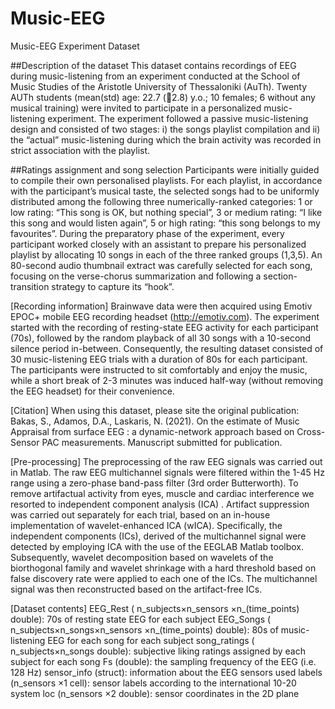 # Music-EEG
Music-EEG Experiment Dataset

##Description of the dataset
This dataset contains recordings of EEG during music-listening from an experiment conducted at the School of Music Studies of the Aristotle University of Thessaloniki (AuTh). Twenty AUTh students (mean(std) age: 22.7 (2.8) y.o.; 10 females; 6 without any musical training) were invited to participate in a personalized music-listening experiment.   The experiment followed a passive music-listening design and consisted of two stages:  i) the songs playlist compilation and ii) the “actual” music-listening during which the brain activity was recorded in strict association with the playlist.

##Ratings assignment and song selection
Participants were initially guided to compile their own personalised playlists. For each playlist, in accordance with the participant’s musical taste, the selected songs had to be uniformly distributed among the following three numerically-ranked categories: 1 or low rating: “This song is OK, but nothing special”, 3 or medium rating: “I like this song and would listen again”, 5 or high rating: “this song belongs to my favourites”. During the preparatory phase of the experiment, every participant worked closely with an assistant to prepare his personalized playlist by allocating 10 songs in each of the three ranked groups (1,3,5). An 80-second audio thumbnail extract was carefully selected for each song, focusing on the verse-chorus summarization and following a section-transition strategy to capture its “hook”.

[Recording information]
Brainwave data were then acquired using Emotiv EPOC+ mobile EEG recording headset (http://emotiv.com). The experiment started with the recording of resting-state EEG activity for each participant (70s), followed by the random playback of all 30 songs with a 10-second silence period in-between. Consequently, the resulting dataset consisted of 30 music-listening EEG trials with a duration of 80s for each participant. The participants were instructed to sit comfortably and enjoy the music, while a short break of 2-3 minutes was induced half-way (without removing the EEG headset) for their convenience. 

[Citation]
When using this dataset, please site the original publication:
Bakas, S., Adamos, D.A., Laskaris, N. (2021). On the estimate of Music Appraisal from surface EEG :  a dynamic-network approach based on Cross-Sensor PAC measurements. Manuscript submitted for publication.

[Pre-processing]
The preprocessing of the raw EEG signals was carried out in Matlab. The raw EEG multichannel signals were filtered within the 1-45 Hz range using a zero-phase band-pass filter (3rd order Butterworth). To remove artifactual activity from eyes, muscle and cardiac interference we resorted to independent component analysis (ICA) . Artifact suppression was carried out separately for each trial, based on an in-house implementation of wavelet-enhanced ICA (wICA). Specifically, the independent components (ICs), derived of the multichannel signal were detected by employing ICA with the use of the EEGLAB  Matlab toolbox. Subsequently, wavelet decomposition based on wavelets of the biorthogonal family and wavelet shrinkage with a hard threshold based on false discovery rate were applied to each one of the ICs. The multichannel signal was then reconstructed based on the artifact-free ICs. 

[Dataset contents]
	EEG_Rest ( n_subjects×n_sensors  ×n_(time_points)   double): 70s of resting state EEG for each subject
	EEG_Songs ( n_subjects×n_songs×n_sensors  ×n_(time_points)  double): 80s of music-listening EEG  for each song for each subject
	song_ratings ( n_subjects×n_songs double): subjective liking ratings assigned by each subject for each song
	Fs (double): the sampling frequency of the EEG (i.e. 128 Hz)
	sensor_info (struct): information about the EEG sensors used
	labels (n_sensors  ×1 cell): sensor labels according to the international 10-20 system
	loc (n_sensors  ×2 double): sensor coordinates in the 2D plane
